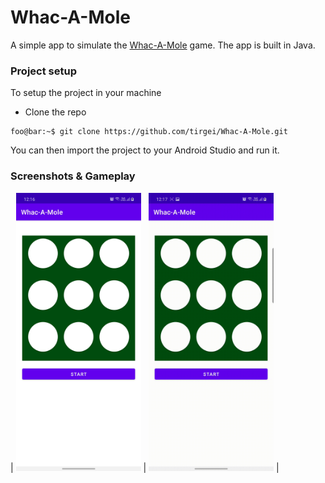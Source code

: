 # Whac-A-Mole

A simple app to simulate the [Whac-A-Mole](https://en.wikipedia.org/wiki/Whac-A-Mole) game. The app is built in Java.

### Project setup
To setup the project in your machine

- Clone the repo

```console
foo@bar:~$ git clone https://github.com/tirgei/Whac-A-Mole.git
```

You can then import the project to your Android Studio and run it.

### Screenshots & Gameplay

| <img src="art/screenshot.jpg" width="200"> | <img src="art/screen_recording.gif" width="200"> |